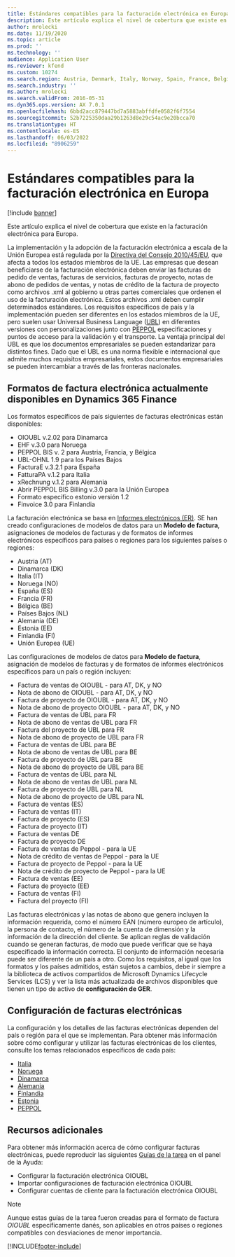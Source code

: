```yaml
---
title: Estándares compatibles para la facturación electrónica en Europa
description: Este artículo explica el nivel de cobertura que existe en la facturación electrónica para Europa.
author: mrolecki
ms.date: 11/19/2020
ms.topic: article
ms.prod: ''
ms.technology: ''
audience: Application User
ms.reviewer: kfend
ms.custom: 10274
ms.search.region: Austria, Denmark, Italy, Norway, Spain, France, Belgium, Netherlands
ms.search.industry: ''
ms.author: mrolecki
ms.search.validFrom: 2016-05-31
ms.dyn365.ops.version: AX 7.0.1
ms.openlocfilehash: 6bbd2acc879447bd7a5883abffdfe0582f6f7554
ms.sourcegitcommit: 52b7225350daa29b1263d8e29c54ac9e20bcca70
ms.translationtype: HT
ms.contentlocale: es-ES
ms.lasthandoff: 06/03/2022
ms.locfileid: "8906259"
---
```

# <a name="supported-standards-for-electronic-invoicing-in-europe"></a>Estándares compatibles para la facturación electrónica en Europa

[!include [banner](../includes/banner.md)]

Este artículo explica el nivel de cobertura que existe en la facturación electrónica para Europa. 

La implementación y la adopción de la facturación electrónica a escala de la Unión Europea está regulada por la [Directiva del Consejo 2010/45/EU](https://eur-lex.europa.eu/LexUriServ/LexUriServ.do?uri=OJ:L:2010:189:0001:0008:EN:PDF), que afecta a todos los estados miembros de la UE. Las empresas que desean beneficiarse de la facturación electrónica deben enviar las facturas de pedido de ventas, facturas de servicios, facturas de proyecto, notas de abono de pedidos de ventas, y notas de crédito de la factura de proyecto como archivos .xml al gobierno u otras partes comerciales que ordenen el uso de la facturación electrónica. Estos archivos .xml deben cumplir determinados estándares. Los requisitos específicos de país y la implementación pueden ser diferentes en los estados miembros de la UE, pero suelen usar Universal Business Language ([UBL](https://www.oasis-open.org/committees/tc_home.php?wg_abbrev=ubl)) en diferentes versiones con personalizaciones junto con [PEPPOL](https://www.peppol.eu) especificaciones y puntos de acceso para la validación y el transporte. La ventaja principal del UBL es que los documentos empresariales se pueden estandarizar para distintos fines. Dado que el UBL es una norma flexible e internacional que admite muchos requisitos empresariales, estos documentos empresariales se pueden intercambiar a través de las fronteras nacionales.

## <a name="electronic-invoice-formats-currently-available-in-dynamics-365-finance"></a>Formatos de factura electrónica actualmente disponibles en Dynamics 365 Finance

Los formatos específicos de país siguientes de facturas electrónicas están disponibles:

-   OIOUBL v.2.02 para Dinamarca
-   EHF v.3.0 para Noruega
-   PEPPOL BIS v. 2 para Austria, Francia, y Bélgica
-   UBL-OHNL 1.9 para los Países Bajos
-   FacturaE v.3.2.1 para España
-   FatturaPA v.1.2 para Italia
-   xRechnung v.1.2 para Alemania
-   Abrir PEPPOL BIS Billing v.3.0 para la Unión Europea
-   Formato específico estonio versión 1.2
-   Finvoice 3.0 para Finlandia

La facturación electrónica se basa en [Informes electrónicos (ER)](../../fin-ops-core/dev-itpro/analytics/general-electronic-reporting.md). SE han creado configuraciones de modelos de datos para un **Modelo de factura**, asignaciones de modelos de facturas y de formatos de informes electrónicos específicos para países o regiones para los siguientes países o regiones: 

- Austria (AT)
- Dinamarca (DK)
- Italia (IT)
- Noruega (NO)
- España (ES)
- Francia (FR)
- Bélgica (BE)
- Países Bajos (NL)
- Alemania (DE)
- Estonia (EE)
- Finlandia (FI)
- Unión Europea (UE)

Las configuraciones de modelos de datos para **Modelo de factura**, asignación de modelos de facturas y de formatos de informes electrónicos específicos para un país o región incluyen:

-   Factura de ventas de OIOUBL - para AT, DK, y NO
-   Nota de abono de OIOUBL - para AT, DK, y NO
-   Factura de proyecto de OIOUBL - para AT, DK, y NO
-   Nota de abono de proyecto OIOUBL - para AT, DK, y NO
-   Factura de ventas de UBL para FR
-   Nota de abono de ventas de UBL para FR
-   Factura del proyecto de UBL para FR
-   Nota de abono de proyecto de UBL para FR
-   Factura de ventas de UBL para BE
-   Nota de abono de ventas de UBL para BE
-   Factura de proyecto de UBL para BE
-   Nota de abono de proyecto de UBL para BE
-   Factura de ventas de UBL para NL
-   Nota de abono de ventas de UBL para NL
-   Factura de proyecto de UBL para NL
-   Nota de abono de proyecto de UBL para NL 
-   Factura de ventas (ES)
-   Factura de ventas (IT)
-   Factura de proyecto (ES)
-   Factura de proyecto (IT)
-   Factura de ventas DE
-   Factura de proyecto DE
-   Factura de ventas de Peppol - para la UE
-   Nota de crédito de ventas de Peppol - para la UE
-   Factura de proyecto de Peppol - para la UE
-   Nota de crédito de proyecto de Peppol - para la UE
-   Factura de ventas (EE)
-   Factura de proyecto (EE)
-   Factura de ventas (FI)
-   Factura del proyecto (FI)

Las facturas electrónicas y las notas de abono que genera incluyen la información requerida, como el número EAN (número europeo de artículo), la persona de contacto, el número de la cuenta de dimensión y la información de la dirección del cliente. Se aplican reglas de validación cuando se generan facturas, de modo que puede verificar que se haya especificado la información correcta. El conjunto de información necesaria puede ser diferente de un país a otro. Como los requisitos, al igual que los formatos y los países admitidos, están sujetos a cambios, debe ir siempre a la biblioteca de activos compartidos de Microsoft Dynamics Lifecycle Services (LCS) y ver la lista más actualizada de archivos disponibles que tienen un tipo de activo de **configuración de GER**.

## <a name="electronic-invoice-configuration"></a>Configuración de facturas electrónicas
La configuración y los detalles de las facturas electrónicas dependen del país o región para el que se implementan. Para obtener más información sobre cómo configurar y utilizar las facturas electrónicas de los clientes, consulte los temas relacionados específicos de cada país:

- [Italia](emea-ita-e-invoices.md)
- [Noruega](emea-nor-e-invoices.md)
- [Dinamarca](emea-dnk-e-invoices.md)
- [Alemania](emea-deu-e-invoices.md)
- [Finlandia](https://support.microsoft.com/help/4559937)
- [Estonia](https://support.microsoft.com/help/4552679)
- [PEPPOL](https://support.microsoft.com/help/4490320)

## <a name="additional-resources"></a>Recursos adicionales
Para obtener más información acerca de cómo configurar facturas electrónicas, puede reproducir las siguientes [Guías de la tarea](../../fin-ops-core/fin-ops/get-started/help-overview.md#task-guides) en el panel de la Ayuda:

 - Configurar la facturación electrónica OIOUBL
 - Importar configuraciones de facturación electrónica OIOUBL
 - Configurar cuentas de cliente para la facturación electrónica OIOUBL

> [!NOTE] 
> Aunque estas guías de la tarea fueron creadas para el formato de factura *OIOUBL* específicamente danés, son aplicables en otros países o regiones compatibles con desviaciones de menor importancia.


[!INCLUDE[footer-include](../../includes/footer-banner.md)]
